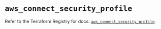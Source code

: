 # `aws_connect_security_profile`

Refer to the Terraform Registry for docs: [`aws_connect_security_profile`](https://registry.terraform.io/providers/hashicorp/aws/4.67.0/docs/resources/connect_security_profile).
